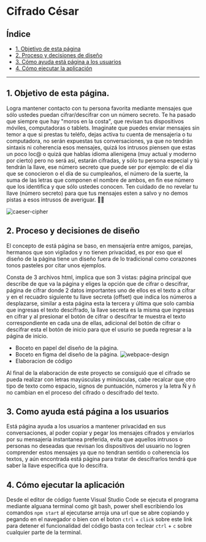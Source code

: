 # Cifrado César

## Índice

* [1. Objetivo de esta página](#1-Objetivos-de-esta-página)
* [2. Proceso y decisiones de diseño](#2-Proceso-y-decisiones-de-diseño)
* [3. Cómo ayuda está página a los usuarios](#3-Cómo-ayuda-está-página-a-los-usuarios)
* [4. Cómo ejecutar la aplicación](#4-Cómo-ejecutar-la-aplicación)


***

## 1. Objetivo de esta página.

Logra mantener contacto con tu persona favorita mediante mensajes que sólo ustedes puedan cifrar/descifrar con un número secreto. 
Te ha pasado que siempre que hay "moros en la costa", que revisan tus dispositivos móviles, computadoras o tablets. 
Imaginate que puedes enviar mensajes sin temor a que si prestas tu teléfo, dejas activa tu cuenta de mensajeria o tu computadora, 
no serán expuestas tus conversaciones, ya que no tendrán sintaxis ni coherencia esos mensajes, quizá los intrusos piensen que estas 
un poco loc@ o quizá que hablas idioma alienigena (muy actual y moderno por cierto) pero no será así, estarán cifradas, 
y sólo tu persona especial y tú tendrán la llave, ese número secreto que puede ser por ejemplo: de el día que se conocieron o el día de su cumpleaños, el número de la suerte, la suma de las letras que componen el nombre de ambos, en fin ese número que los identifica y que sólo ustedes conocen.
Ten cuidado de no revelar tu llave (número secreto) para que tus mensajes esten a salvo y no demos pistas a esos intrusos de averiguar. 🕵️‍♂️

![caeser-cipher]("image/mensaje.gif")

## 2. Proceso y decisiones de diseño

El concepto de está página se baso, en mensajería entre amigos, parejas, hermanos que son vigilados y no tienen privacidad,
es por eso que el diseño de la página tiene un diseño fuera de lo tradicional como corazones tonos pasteles por citar unos ejemplos.

Consta de 3 archivos html, implica que son 3 vistas: página principal que describe de que va la página y eliges la opción que de cifrar o descifrar, página de cifrar donde 2 datos importantes uno de ellos es el texto a cifrar y en el recuadro siguiente tu llave secreta (offset) que indica los números a desplazarse, similar a esta página esta la tercera y última que solo cambia que ingresas el texto descifrado, la llave secreta es la misma que ingresas en cifrar y al presionar el botón de cifrar o descifrar te muestra el texto correspondiente en cada una de ellas, adicional del botón de cifrar o descifrar esta el botón de inicio
para que el usurio se pueda regresar a la página de inicio.


* Boceto en papel del diseño de la página.
* Boceto en figma del diseño de la página.
![webpace-design]("https://www.figma.com/file/gGdeqVZE3gaQJqdYJF3r3q/Ceasar-cipher?node-id=4%3A34")
* Elaboracion de código 

Al final de la elaboración de este proyecto se consiguió que el cifrado se pueda realizar con letras mayúsculas y minúsculas, cabe recalcar que otro tipo de texto como espacio, signos de puntuación, números y la letra  Ñ y ñ no cambian en el proceso del cifrado o descifrado del texto.

## 3. Como ayuda está página a los usuarios

Está página ayuda a los usuarios a mantener privacidad en sus conversaciones, al poder copiar y pegar los mensajes cifrados y enviarlos por su mensajería instantanea preferida, evita que aquellos intrusos o personas no deseadas que revisan los dispositivos del usuario no logren comprender estos mensajes ya que no tendran sentido o coherencia los textos, y aún encontrada está página para tratar de descifrarlos tendrá que saber la llave especifica que lo descifra.

## 4. Cómo ejecutar la aplicación

Desde el editor de código fuente Visual Studio Code se ejecuta el programa mediante alguana terminal como git bash, power shell escribiendo los comandos `npm start` al ejecutarse arroja una url que se abre copiando y pegando en el navegador o bien con el boton `ctrl` + `click` sobre este link para detener el funcionalidad del código basta con teclear `ctrl` + `c` sobre cualquier parte de la terminal.
